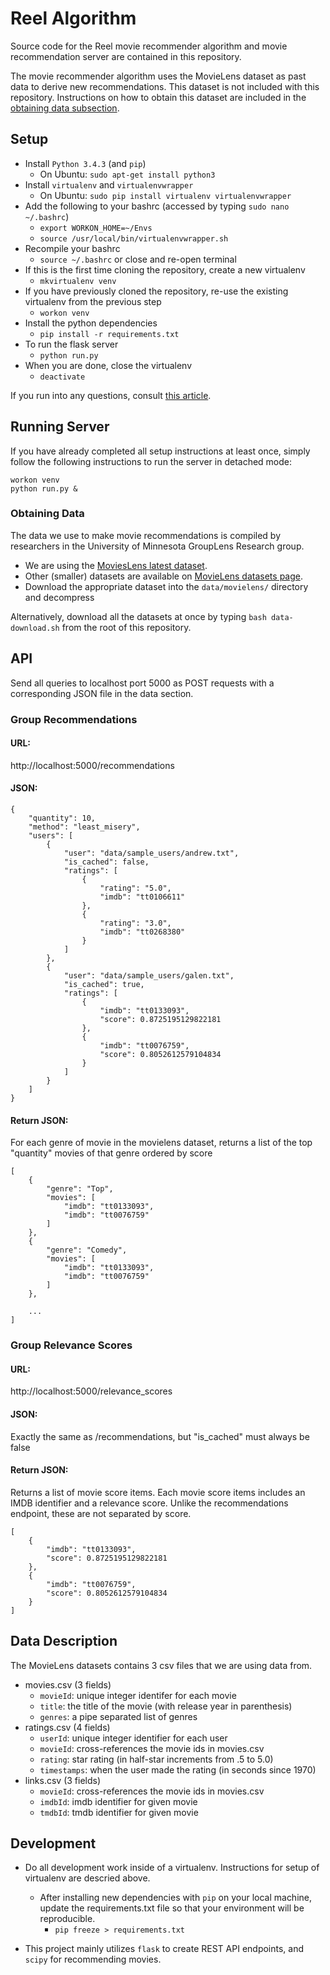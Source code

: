 # Reel Algorithm

Source code for the Reel movie recommender algorithm and movie recommendation server are contained in this repository.

The movie recommender algorithm uses the MovieLens dataset as past data to derive new recommendations. This dataset is not included with this repository. Instructions on how to obtain this dataset are included in the [obtaining data subsection](#obtaining-data).

## Setup

* Install `Python 3.4.3` (and `pip`)
  * On Ubuntu: `sudo apt-get install python3`
* Install `virtualenv` and `virtualenvwrapper`
  * On Ubuntu: `sudo pip install virtualenv virtualenvwrapper`
* Add the following to your bashrc (accessed by typing `sudo nano ~/.bashrc`)
  * `export WORKON_HOME=~/Envs`
  * `source /usr/local/bin/virtualenvwrapper.sh`
* Recompile your bashrc
  * `source ~/.bashrc` or close and re-open terminal
* If this is the first time cloning the repository, create a new virtualenv
  * `mkvirtualenv venv`
* If you have previously cloned the repository, re-use the existing virtualenv from the previous step
  * `workon venv`
* Install the python dependencies
  * `pip install -r requirements.txt`
* To run the flask server
  * `python run.py`
* When you are done, close the virtualenv
  * `deactivate`

If you run into any questions, consult [this article](http://timmyreilly.azurewebsites.net/python-with-ubuntu-on-windows/).

## Running Server

If you have already completed all setup instructions at least once,
simply follow the following instructions to run the server in detached mode:

```
workon venv
python run.py &
```

### Obtaining Data

The data we use to make movie recommendations is compiled by researchers in the University of Minnesota GroupLens Research group.

* We are using the [MoviesLens latest dataset](http://files.grouplens.org/datasets/movielens/ml-latest.zip).
* Other (smaller) datasets are available on [MovieLens datasets page](https://grouplens.org/datasets/movielens/).
* Download the appropriate dataset into the `data/movielens/` directory and decompress

Alternatively, download all the datasets at once by typing `bash data-download.sh` from the root of this repository.

## API

Send all queries to localhost port 5000 as POST requests with a corresponding JSON file in the data section.


### Group Recommendations
#### URL:
http://localhost:5000/recommendations

#### JSON:

```
{
	"quantity": 10,
	"method": "least_misery",
	"users": [
		{
			"user": "data/sample_users/andrew.txt",
			"is_cached": false,
			"ratings": [
				{
					"rating": "5.0",
					"imdb": "tt0106611"
				},
				{
					"rating": "3.0",
					"imdb": "tt0268380"
				}
			]
		},
		{
			"user": "data/sample_users/galen.txt",
			"is_cached": true,
			"ratings": [
				{
					"imdb": "tt0133093",
					"score": 0.8725195129822181
				},
				{
					"imdb": "tt0076759",
					"score": 0.8052612579104834
				}
			]
		}
	]
}
```


#### Return JSON:

For each genre of movie in the movielens dataset,
returns a list of the top "quantity" movies of that genre ordered by score

```
[
	{
		"genre": "Top",
		"movies": [
			"imdb": "tt0133093",
			"imdb": "tt0076759"
		]
	},
	{
		"genre": "Comedy",
		"movies": [
			"imdb": "tt0133093",
			"imdb": "tt0076759"
		]
	},

	...
]

```

### Group Relevance Scores
#### URL:
http://localhost:5000/relevance_scores

#### JSON: 
Exactly the same as /recommendations, but "is_cached" must always be false

#### Return JSON:

Returns a list of movie score items.
Each movie score items includes an IMDB identifier and a relevance score.
Unlike the recommendations endpoint, these are not separated by score.

```
[
	{
		"imdb": "tt0133093",
		"score": 0.8725195129822181
	},
	{
		"imdb": "tt0076759",
		"score": 0.8052612579104834
	}
]

```

## Data Description

The MovieLens datasets contains 3 csv files that we are using data from.

* movies.csv (3 fields)
  * `movieId`: unique integer identifer for each movie
  * `title`: the title of the movie (with release year in parenthesis)
  * `genres`: a pipe separated list of genres
* ratings.csv (4 fields)
  * `userId`: unique integer identifier for each user
  * `movieId`: cross-references the movie ids in movies.csv
  * `rating`: star rating (in half-star increments from .5 to 5.0)
  * `timestamps`: when the user made the rating (in seconds since 1970)
* links.csv (3 fields)
  * `movieId`: cross-references the movie ids in movies.csv
  * `imdbId`: imdb identifier for given movie
  * `tmdbId`: tmdb identifier for given movie


## Development

* Do all development work inside of a virtualenv. Instructions for setup of virtualenv are descried above.
  * After installing new dependencies with `pip` on your local machine, update the requirements.txt file so that your environment will be reproducible.
    * `pip freeze > requirements.txt`

* This project mainly utilizes `flask` to create REST API endpoints, and `scipy` for recommending movies.
